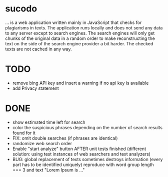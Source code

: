 sucodo
=======

... is a web application written mainly in JavaScript that checks for
plagiarisms in texts. The application runs locally and does not send
any data to any server except to search engines. The search engines will
only get chunks of the original data in a random order to make reconstructing
the text on the side of the search engine provider a bit harder.
The checked texts are not cached in any way.

TODO
====

* remove bing API key and insert a warning if no api key is available
* add Privacy statement

DONE
====
* show estimated time left for search
* color the suspicious phrases depending on the number of search results found for it
* FIX: omit double searches (if phrases are identical)
* randomize web search order
* Enable "start analyze" button AFTER unit tests finished (different solution: using test instances of web searchers and text analyzers)
* BUG: global replacement of texts sometimes destroys information (every part has to be identified uniquely)
  reproduce with word group length === 3 and text
  "Lorem Ipsum is ..."
